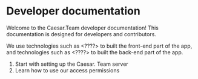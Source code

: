 # Developer documentation

Welcome to the Caesar.Team developer documentation! This documentation is designed for developers and contributors. 

We use technologies such as &lt;????&gt; to built the front-end part of the app, and technologies such as &lt;????&gt; to built the back-end part of the app.

1. Start with setting up the Caesar. Team server
2. Learn how to use our access permissions

